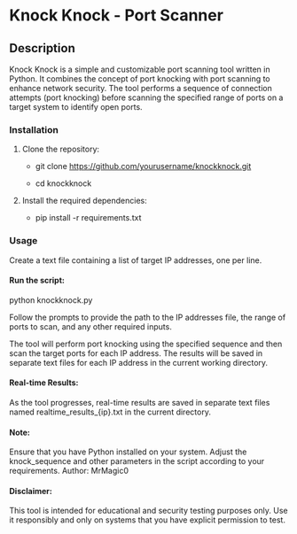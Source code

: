 # Knock Knock - Port Scanner

## Description

Knock Knock is a simple and customizable port scanning tool written in Python. It combines the concept of port knocking with port scanning to enhance network security. The tool performs a sequence of connection attempts (port knocking) before scanning the specified range of ports on a target system to identify open ports.

### Installation

1. Clone the repository:

   - git clone https://github.com/yourusername/knockknock.git

   - cd knockknock

2. Install the required dependencies:

   - pip install -r requirements.txt

### Usage

Create a text file containing a list of target IP addresses, one per line.

#### Run the script:
python knockknock.py

Follow the prompts to provide the path to the IP addresses file, the range of ports to scan, and any other required inputs.

The tool will perform port knocking using the specified sequence and then scan the target ports for each IP address. The results will be saved in separate text files for each IP address in the current working directory.

#### Real-time Results:
As the tool progresses, real-time results are saved in separate text files named realtime_results_{ip}.txt in the current directory.

#### Note:
Ensure that you have Python installed on your system.
Adjust the knock_sequence and other parameters in the script according to your requirements.
Author: MrMagic0

#### Disclaimer:
This tool is intended for educational and security testing purposes only. Use it responsibly and only on systems that you have explicit permission to test.
